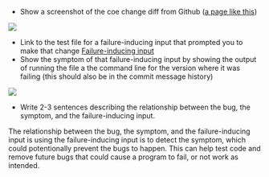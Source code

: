 - Show a screenshot of the coe change diff from Github ([a page like this](https://github.com/nidhidhamnani/cse15l-lab-reports/commit/c50a8a426a363d4f9e6987fdf4c1f335dc7a54ca))

![](https://user-images.githubusercontent.com/60327860/165018242-55e45714-f6b5-480a-9809-1bd9c019ec14.png)
- Link to the test file for a failure-inducing input that prompted you to make that change
[Failure-inducing input](https://github.com/Hiro-229/markdown-parser/tree/94f40ffc85b02a31052c28b338c1825dc74cac78)
- Show the symptom of that failure-inducing input by showing the output of running the file a the command line for the version where it was failing (this should also be in the commit message history)

![](https://user-images.githubusercontent.com/60327860/165019830-79110193-a343-4b65-8105-f98e10edc55d.png)

- Write 2-3 sentences describing the relationship between the bug, the symptom, and the failure-inducing input.

The relationship between the bug, the symptom, and the failure-inducing input is using the failure-inducing input is to detect the symptom, which could potentionally prevent the bugs to happen. This can help test code and remove future bugs that could cause a program to fail, or not work as intended. 
